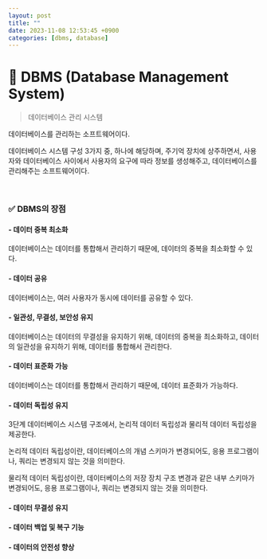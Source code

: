 ```yaml
---
layout: post
title: ""
date: 2023-11-08 12:53:45 +0900
categories: [dbms, database]
---
```


# 🚀 DBMS (Database Management System)

> 데이터베이스 관리 시스템

데이터베이스를 관리하는 소프트웨어이다.

데이터베이스 시스템 구성 3가지 중, 하나에 해당하며, 주기억 장치에 상주하면서, 사용자와 데이터베이스 사이에서 사용자의 요구에 따라 정보를 생성해주고, 데이터베이스를 관리해주는 소프트웨어이다.

<br>

### ✅ DBMS의 장점

#### - 데이터 중복 최소화

데이터베이스는 데이터를 통합해서 관리하기 때문에, 데이터의 중복을 최소화할 수 있다.

#### - 데이터 공유

데이터베이스는, 여러 사용자가 동시에 데이터를 공유할 수 있다.

#### - 일관성, 무결성, 보안성 유지

데이터베이스는 데이터의 무결성을 유지하기 위해, 데이터의 중복을 최소화하고, 데이터의 일관성을 유지하기 위해, 데이터를 통합해서 관리한다.

#### - 데이터 표준화 가능

데이터베이스는 데이터를 통합해서 관리하기 때문에, 데이터 표준화가 가능하다.

#### - 데이터 독립성 유지

3단계 데이터베이스 시스템 구조에서, 논리적 데이터 독립성과 물리적 데이터 독립성을 제공한다.

논리적 데이터 독립성이란, 데이터베이스의 개념 스키마가 변경되어도, 응용 프로그램이나, 쿼리는 변경되지 않는 것을 의미한다.

물리적 데이터 독립성이란, 데이터베이스의 저장 장치 구조 변경과 같은 내부 스키마가 변경되어도, 응용 프로그램이나, 쿼리는 변경되지 않는 것을 의미한다.

#### - 데이터 무결성 유지

#### - 데이터 백업 및 복구 기능

#### - 데이터의 안전성 향상

<br>